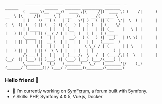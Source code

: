             _______ _________ _______           _______  _              ______            ______   _______ _________ _______ 
            (  ____ \\__   __/(  ____ \|\     /|(  ____ \( (    /|      (  __  \ |\     /|(  ___ \ (  ___  )\__   __/(  ____ \
            | (    \/   ) (   | (    \/| )   ( || (    \/|  \  ( |      | (  \  )| )   ( || (   ) )| (   ) |   ) (   | (    \/
            | (_____    | |   | (__    | |   | || (__    |   \ | |      | |   ) || |   | || (__/ / | |   | |   | |   | (_____ 
            (_____  )   | |   |  __)   ( (   ) )|  __)   | (\ \) |      | |   | || |   | ||  __ (  | |   | |   | |   (_____  )
                  ) |   | |   | (       \ \_/ / | (      | | \   |      | |   ) || |   | || (  \ \ | |   | |   | |         ) |
            /\____) |   | |   | (____/\  \   /  | (____/\| )  \  |      | (__/  )| (___) || )___) )| (___) |___) (___/\____) |
            \_______)   )_(   (_______/   \_/   (_______/|/    )_)      (______/ (_______)|/ \___/ (_______)\_______/\_______)
                                                                                                                  
### Hello friend 👋
- 🔭 I’m currently working on [SymForum](https://github.com/DuboisS/SymForum), a forum built with Symfony.
- ⚡ Skills: PHP, Symfony 4 & 5, Vue.js, Docker
